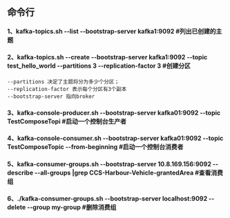 ## 命令行
#### 1、kafka-topics.sh --list --bootstrap-server kafka1:9092  #列出已创建的主题
#### 2、kafka-topics.sh --create --bootstrap-server kafka1:9092 --topic  test_hello_world --partitions 3 --replication-factor 3 #创建分区
```
--partitions 决定了主题将分为多少个分区；
--replication-factor 表示每个分区有3个副本
--bootstrap-server 指向broker
```
#### 3、kafka-console-producer.sh  --bootstrap-server kafka01:9092 --topic TestComposeTopi #启动一个控制台生产者
#### 4、kafka-console-consumer.sh --bootstrap-server kafka01:9092 --topic TestComposeTopic --from-beginning #启动一个控制台消费者
#### 5、kafka-consumer-groups.sh --bootstrap-server 10.8.169.156:9092 --describe  --all-groups |grep CCS-Harbour-Vehicle-grantedArea  #查看消费组
#### 6、./kafka-consumer-groups.sh --bootstrap-server localhost:9092 --delete --group my-group #删除消费组
